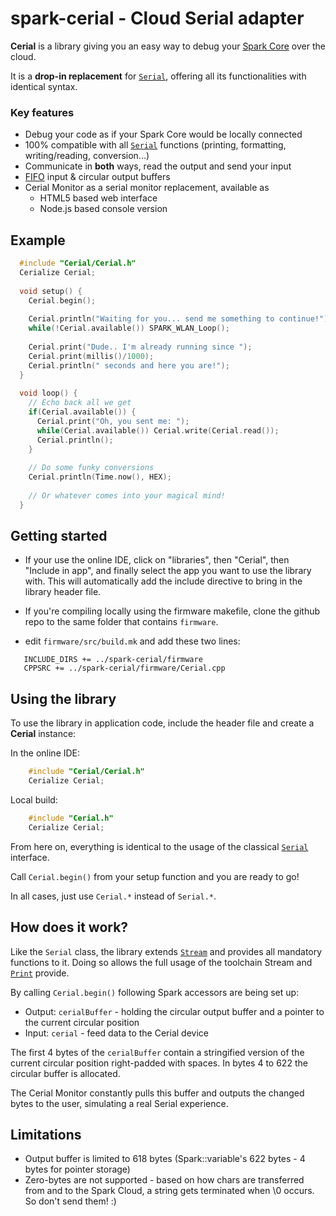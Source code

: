 spark-cerial - Cloud Serial adapter
=============================

**Cerial** is a library giving you an easy way to debug your [Spark Core](http://spark.io) over the cloud.

It is a **drop-in replacement** for [`Serial`](http://docs.spark.io/firmware/#communication-serial), offering all its functionalities with identical syntax.

### Key features

- Debug your code as if your Spark Core would be locally connected
- 100% compatible with all [`Serial`](http://docs.spark.io/firmware/#communication-serial) functions (printing, formatting, writing/reading, conversion...)
- Communicate in **both** ways, read the output and send your input
- [FIFO](https://en.wikipedia.org/wiki/FIFO) input & circular output buffers
- Cerial Monitor as a serial monitor replacement, available as
  - HTML5 based web interface 
  - Node.js based console version

## Example
```c++
  #include "Cerial/Cerial.h"
  Cerialize Cerial;
  
  void setup() {
    Cerial.begin();
    
    Cerial.println("Waiting for you... send me something to continue!");
    while(!Cerial.available()) SPARK_WLAN_Loop();
    
    Cerial.print("Dude.. I'm already running since ");
    Cerial.print(millis()/1000);
    Cerial.println(" seconds and here you are!");
  }
  
  void loop() {
    // Echo back all we get
    if(Cerial.available()) {
      Cerial.print("Oh, you sent me: ");
      while(Cerial.available()) Cerial.write(Cerial.read());
      Cerial.println();
    }
      
    // Do some funky conversions
    Cerial.println(Time.now(), HEX);
    
    // Or whatever comes into your magical mind!
  }
```
## Getting started

- If your use the online IDE, click on "libraries", then "Cerial", then "Include in app", and finally select the app you want to use the library with. This will automatically add the include directive to bring in the library header file.

- If you're compiling locally using the firmware makefile, clone the github repo to the same folder that contains
`firmware`.
 - edit `firmware/src/build.mk` and add these two lines:

 ```
    INCLUDE_DIRS += ../spark-cerial/firmware
    CPPSRC += ../spark-cerial/firmware/Cerial.cpp
 ```


## Using the library
To use the library in application code, include the header file and create a **Cerial** instance:

In the online IDE:
```c++
    #include "Cerial/Cerial.h"
    Cerialize Cerial;
```

Local build:
```c++
    #include "Cerial.h"
    Cerialize Cerial;
```

From here on, everything is identical to the usage of the classical [`Serial`](http://docs.spark.io/firmware/#communication-serial) interface.

Call `Cerial.begin()` from your setup function and you are ready to go!

In all cases, just use `Cerial.*` instead of `Serial.*`.

## How does it work?

Like the `Serial` class, the library extends  [`Stream`](https://github.com/spark/firmware/blob/master/src/spark_wiring_stream.cpp) and provides all mandatory functions to it. Doing so allows the full usage of the toolchain Stream and  [`Print`](https://github.com/spark/firmware/blob/master/src/spark_wiring_print.cpp) provide.

By calling `Cerial.begin()` following Spark accessors are being set up:
- Output: `cerialBuffer` - holding the circular output buffer and a pointer to the current circular position
- Input: `cerial` - feed data to the Cerial device

The first 4 bytes of the `cerialBuffer` contain a stringified version of the current circular position right-padded with spaces. In bytes 4 to 622 the circular buffer is allocated.

The Cerial Monitor constantly pulls this buffer and outputs the changed bytes to the user, simulating a real Serial experience.


## Limitations
* Output buffer is limited to 618 bytes (Spark::variable's 622 bytes - 4 bytes for pointer storage)
* Zero-bytes are not supported - based on how chars are transferred from and to the Spark Cloud, a string gets terminated when \0 occurs. So don't send them! :)
